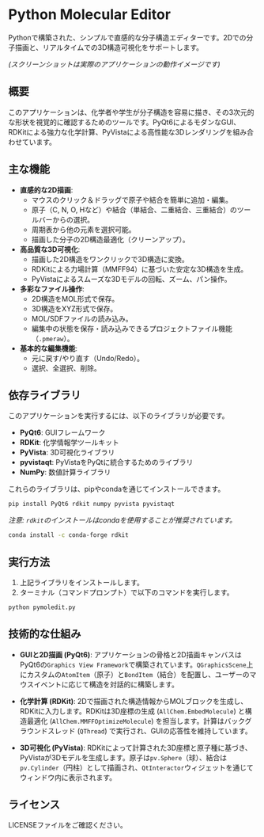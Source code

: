 # Python Molecular Editor

Pythonで構築された、シンプルで直感的な分子構造エディターです。2Dでの分子描画と、リアルタイムでの3D構造可視化をサポートします。

  
*(スクリーンショットは実際のアプリケーションの動作イメージです)*

## 概要

このアプリケーションは、化学者や学生が分子構造を容易に描き、その3次元的な形状を視覚的に確認するためのツールです。PyQt6によるモダンなGUI、RDKitによる強力な化学計算、PyVistaによる高性能な3Dレンダリングを組み合わせています。

## 主な機能

  * **直感的な2D描画**:
      * マウスのクリック＆ドラッグで原子や結合を簡単に追加・編集。
      * 原子（C, N, O, Hなど）や結合（単結合、二重結合、三重結合）のツールバーからの選択。
      * 周期表から他の元素を選択可能。
      * 描画した分子の2D構造最適化（クリーンアップ）。
  * **高品質な3D可視化**:
      * 描画した2D構造をワンクリックで3D構造に変換。
      * RDKitによる力場計算（MMFF94）に基づいた安定な3D構造を生成。
      * PyVistaによるスムーズな3Dモデルの回転、ズーム、パン操作。
  * **多彩なファイル操作**:
      * 2D構造をMOL形式で保存。
      * 3D構造をXYZ形式で保存。
      * MOL/SDFファイルの読み込み。
      * 編集中の状態を保存・読み込みできるプロジェクトファイル機能（`.pmeraw`）。
  * **基本的な編集機能**:
      * 元に戻す/やり直す（Undo/Redo）。
      * 選択、全選択、削除。

## 依存ライブラリ

このアプリケーションを実行するには、以下のライブラリが必要です。

  * **PyQt6**: GUIフレームワーク
  * **RDKit**: 化学情報学ツールキット
  * **PyVista**: 3D可視化ライブラリ
  * **pyvistaqt**: PyVistaをPyQtに統合するためのライブラリ
  * **NumPy**: 数値計算ライブラリ

これらのライブラリは、pipやcondaを通じてインストールできます。

```bash
pip install PyQt6 rdkit numpy pyvista pyvistaqt
```

*注意: `rdkit`のインストールはcondaを使用することが推奨されています。*

```bash
conda install -c conda-forge rdkit
```

## 実行方法

1.  上記ライブラリをインストールします。
2.  ターミナル（コマンドプロンプト）で以下のコマンドを実行します。

<!-- end list -->

```bash
python pymoledit.py
```

## 技術的な仕組み

  * **GUIと2D描画 (PyQt6)**:
    アプリケーションの骨格と2D描画キャンバスはPyQt6の`Graphics View Framework`で構築されています。`QGraphicsScene`上にカスタムの`AtomItem`（原子）と`BondItem`（結合）を配置し、ユーザーのマウスイベントに応じて構造を対話的に構築します。

  * **化学計算 (RDKit)**:
    2Dで描画された構造情報からMOLブロックを生成し、RDKitに入力します。RDKitは3D座標の生成 (`AllChem.EmbedMolecule`) と構造最適化 (`AllChem.MMFFOptimizeMolecule`) を担当します。計算はバックグラウンドスレッド (`QThread`) で実行され、GUIの応答性を維持しています。

  * **3D可視化 (PyVista)**:
    RDKitによって計算された3D座標と原子種に基づき、PyVistaが3Dモデルを生成します。原子は`pv.Sphere`（球）、結合は`pv.Cylinder`（円柱）として描画され、`QtInteractor`ウィジェットを通じてウィンドウ内に表示されます。

## ライセンス

LICENSEファイルをご確認ください。
